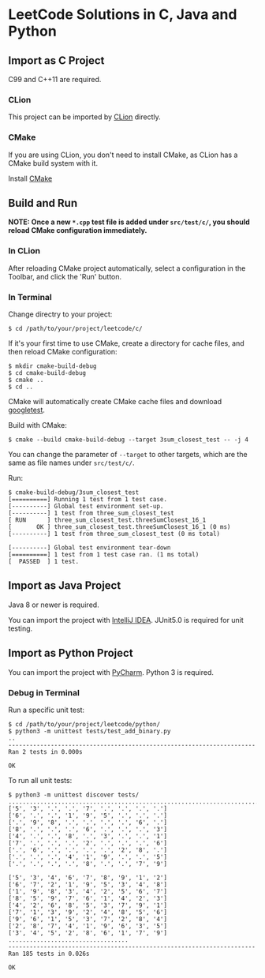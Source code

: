# LeetCode Solutions in C, Java and Python


## Import as C Project

C99 and C++11 are required.


### CLion

This project can be imported by [CLion](https://www.jetbrains.com/clion/) directly.


### CMake

If you are using CLion, you don't need to install CMake, as CLion has a CMake build system with it.

Install [CMake](https://cmake.org/download/)


## Build and Run

**NOTE: Once a new `*.cpp` test file is added under `src/test/c/`, you should reload CMake configuration immediately.**


### In CLion

After reloading CMake project automatically, select a configuration in the Toolbar, and click the 'Run' button.


### In Terminal

Change directry to your project:

```shell
$ cd /path/to/your/project/leetcode/c/
```

If it's your first time to use CMake, create a directory for cache files, and then reload CMake configuration:

```shell
$ mkdir cmake-build-debug
$ cd cmake-build-debug
$ cmake ..
$ cd ..
```

CMake will automatically create CMake cache files and download [googletest](https://github.com/google/googletest).

Build with CMake:

```shell
$ cmake --build cmake-build-debug --target 3sum_closest_test -- -j 4
```

You can change the parameter of `--target` to other targets, which are the same as file names under `src/test/c/`.

Run:

```shell
$ cmake-build-debug/3sum_closest_test
[==========] Running 1 test from 1 test case.
[----------] Global test environment set-up.
[----------] 1 test from three_sum_closest_test
[ RUN      ] three_sum_closest_test.threeSumClosest_16_1
[       OK ] three_sum_closest_test.threeSumClosest_16_1 (0 ms)
[----------] 1 test from three_sum_closest_test (0 ms total)

[----------] Global test environment tear-down
[==========] 1 test from 1 test case ran. (1 ms total)
[  PASSED  ] 1 test.
```


## Import as Java Project

Java 8 or newer is required.

You can import the project with [IntelliJ IDEA](https://www.jetbrains.com/idea/). JUnit5.0 is required for unit testing.


## Import as Python Project

You can import the project with [PyCharm](https://www.jetbrains.com/pycharm/). Python 3 is required.


### Debug in Terminal

Run a specific unit test:

```shell
$ cd /path/to/your/project/leetcode/python/
$ python3 -m unittest tests/test_add_binary.py
..
----------------------------------------------------------------------
Ran 2 tests in 0.000s

OK
```

To run all unit tests:

```shell
$ python3 -m unittest discover tests/
.......................................................................................................................................................['5', '3', '.', '.', '7', '.', '.', '.', '.']
['6', '.', '.', '1', '9', '5', '.', '.', '.']
['.', '9', '8', '.', '.', '.', '.', '6', '.']
['8', '.', '.', '.', '6', '.', '.', '.', '3']
['4', '.', '.', '8', '.', '3', '.', '.', '1']
['7', '.', '.', '.', '2', '.', '.', '.', '6']
['.', '6', '.', '.', '.', '.', '2', '8', '.']
['.', '.', '.', '4', '1', '9', '.', '.', '5']
['.', '.', '.', '.', '8', '.', '.', '7', '9']

['5', '3', '4', '6', '7', '8', '9', '1', '2']
['6', '7', '2', '1', '9', '5', '3', '4', '8']
['1', '9', '8', '3', '4', '2', '5', '6', '7']
['8', '5', '9', '7', '6', '1', '4', '2', '3']
['4', '2', '6', '8', '5', '3', '7', '9', '1']
['7', '1', '3', '9', '2', '4', '8', '5', '6']
['9', '6', '1', '5', '3', '7', '2', '8', '4']
['2', '8', '7', '4', '1', '9', '6', '3', '5']
['3', '4', '5', '2', '8', '6', '1', '7', '9']
..................................
----------------------------------------------------------------------
Ran 185 tests in 0.026s

OK
```
